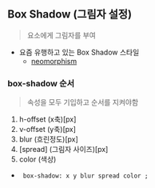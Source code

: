 ## Box Shadow (그림자 설정)
> 요소에게 그림자를 부여
- 요즘 유행하고 있는 Box Shadow 스타일
    - [neomorphism](https://neumorphism.io/#55b9f3) 

### box-shadow 순서
>속성을 모두 기입하고 순서를 지켜야함
1. h-offset (x축)[px]
2. v-offset (y축)[px]
3. blur (흐린정도)[px]
4. [spread] (그림자 사이즈)[px]
5. color (색상)
- ``` box-shadow: x y blur spread color ;```

